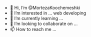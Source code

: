 - 👋 Hi, I’m @MortezaKoochemeshki
- 👀 I’m interested in ... web developing
- 🌱 I’m currently learning ...
- 💞️ I’m looking to collaborate on ...
- 📫 How to reach me ...

<!---
MortezaKoochemeshki/MortezaKoochemeshki is a ✨ special ✨ repository because its `README.md` (this file) appears on your GitHub profile.
You can click the Preview link to take a look at your changes.
--->
